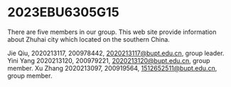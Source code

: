 # 2023EBU6305G15
There are five members in our group.
This web site provide information about Zhuhai city which located on the southern China.

Jie Qiu, 2020213117, 200978442, 2020213117@bupt.edu.cn, group leader.
Yini Yang 2020213120, 200979221, 2020213120@bupt.edu.cn, group member.
Xu Zhang 2020213097, 200919564, 1512652511@bupt.edu.cn, group member.
